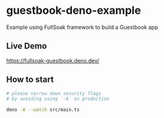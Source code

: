 # guestbook-deno-example

Example using FullSoak framework to build a Guestbook app

## Live Demo

https://fullsoak-guestbook.deno.dev/

## How to start

```bash
# please narrow down security flags
# by avoiding using `-A` on production

deno -A --watch src/main.ts
```
